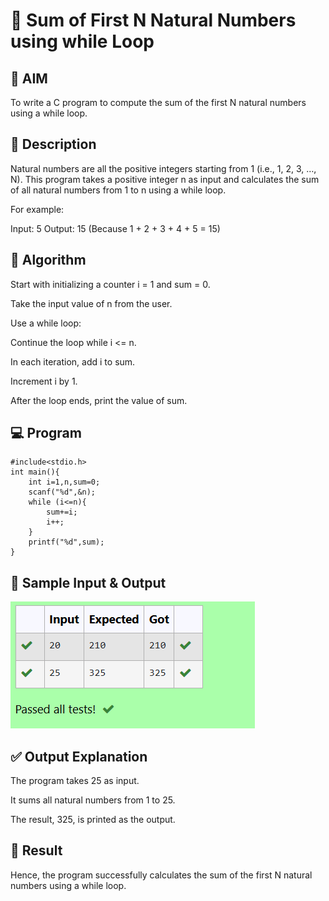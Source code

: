 # 🧮 Sum of First N Natural Numbers using while Loop
## 📌 AIM
To write a C program to compute the sum of the first N natural numbers using a while loop.

## 📖 Description
Natural numbers are all the positive integers starting from 1 (i.e., 1, 2, 3, …, N). This program takes a positive integer n as input and calculates the sum of all natural numbers from 1 to n using a while loop.

For example:

Input: 5
Output: 15
(Because 1 + 2 + 3 + 4 + 5 = 15)

## 🧠 Algorithm
Start with initializing a counter i = 1 and sum = 0.

Take the input value of n from the user.

Use a while loop:

Continue the loop while i <= n.

In each iteration, add i to sum.

Increment i by 1.

After the loop ends, print the value of sum.

## 💻 Program
```
#include<stdio.h>
int main(){
    int i=1,n,sum=0;
    scanf("%d",&n);
    while (i<=n){
        sum+=i;
        i++;
    }
    printf("%d",sum);
}
```
## 🧪 Sample Input & Output
![alt text](image.png)
## ✅ Output Explanation
The program takes 25 as input.

It sums all natural numbers from 1 to 25.

The result, 325, is printed as the output.

## 📝 Result
Hence, the program successfully calculates the sum of the first N natural numbers using a while loop.

